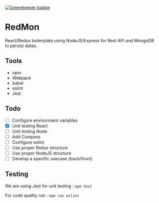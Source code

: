 [![Greenkeeper badge](https://badges.greenkeeper.io/nvana/RedMon.svg)](https://greenkeeper.io/)

# RedMon

React/Redux boilerplate using NodeJS/Express for Rest API and MongoDB to persist datas.

## Tools
* npm
* Webpack
* babel
* eslint
* Jest

## Todo 
- [ ] Configure environment variables
- [X] Unit testing React
- [ ] Unit testing Node
- [ ] Add Compass
- [ ] Configure eslint
- [ ] Use proper Redux structure
- [ ] Use proper NodeJS structure
- [ ] Develop a specific usecase (back/front)

## Testing
We are using Jest for unit testing :
`npm test`

For code quality run :
`npm run eslint`
